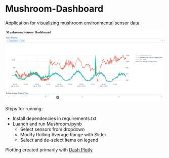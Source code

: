 # Mushroom-Dashboard
Application for visualizing mushroom environmental sensor data.

<kbd>
  <img src="./images/mushroom_dash.png" alt="Mushroom Dashboard">
</kbd>


Steps for running:
* Install dependencies in requirements.txt
* Luanch and run Mushroom.ipynb
  * Select sensors from dropdown
  * Modify Rolling Average Range with Slider
  * Select and de-select items on legend


Plotting created primarily with [Dash Plotly](https://github.com/plotly/dash)
